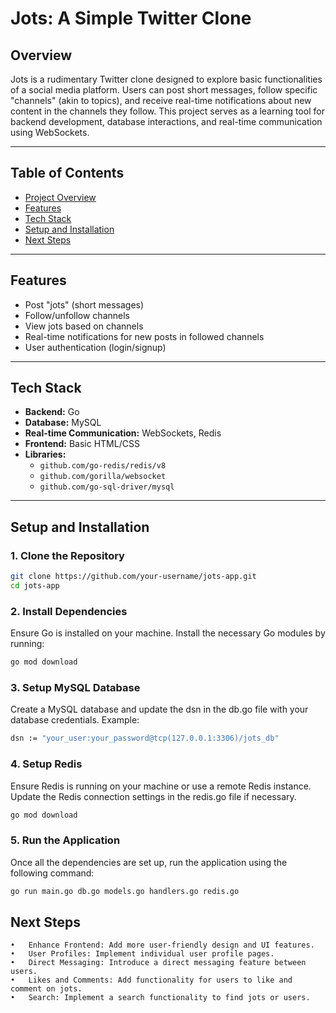 # **Jots: A Simple Twitter Clone**

## **Overview**
Jots is a rudimentary Twitter clone designed to explore basic functionalities of a social media platform. Users can post short messages, follow specific "channels" (akin to topics), and receive real-time notifications about new content in the channels they follow. This project serves as a learning tool for backend development, database interactions, and real-time communication using WebSockets.

---

## **Table of Contents**
- [Project Overview](#overview)
- [Features](#features)
- [Tech Stack](#tech-stack)
- [Setup and Installation](#setup-and-installation)
- [Next Steps](#next-steps)

---

## **Features**
- Post "jots" (short messages)
- Follow/unfollow channels
- View jots based on channels
- Real-time notifications for new posts in followed channels
- User authentication (login/signup)

---

## **Tech Stack**
- **Backend:** Go
- **Database:** MySQL
- **Real-time Communication:** WebSockets, Redis
- **Frontend:** Basic HTML/CSS
- **Libraries:** 
  - `github.com/go-redis/redis/v8`
  - `github.com/gorilla/websocket`
  - `github.com/go-sql-driver/mysql`

---

## **Setup and Installation**

### **1. Clone the Repository**
```bash
git clone https://github.com/your-username/jots-app.git
cd jots-app
```
### **2. Install Dependencies**

Ensure Go is installed on your machine. Install the necessary Go modules by running:

```bash
go mod download
```

### **3. Setup MySQL Database**

Create a MySQL database and update the dsn in the db.go file with your database credentials. Example:

```bash
dsn := "your_user:your_password@tcp(127.0.0.1:3306)/jots_db"
```

### **4. Setup Redis**

Ensure Redis is running on your machine or use a remote Redis instance. Update the Redis connection settings in the redis.go file if necessary.

```bash
go mod download
```

### **5. Run the Application**

Once all the dependencies are set up, run the application using the following command:
```bash
go run main.go db.go models.go handlers.go redis.go
```

## **Next Steps**
	•	Enhance Frontend: Add more user-friendly design and UI features.
	•	User Profiles: Implement individual user profile pages.
	•	Direct Messaging: Introduce a direct messaging feature between users.
	•	Likes and Comments: Add functionality for users to like and comment on jots.
	•	Search: Implement a search functionality to find jots or users.
